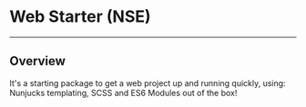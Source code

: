 # Web Starter (NSE)

* * *
## Overview
It's a starting package to get a web project up and running quickly, using: Nunjucks templating, SCSS and ES6 Modules out of the box!
